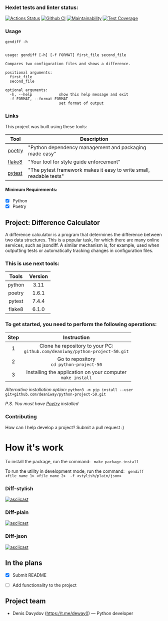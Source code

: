 ### Hexlet tests and linter status:
[![Actions Status](https://github.com/deaniway/python-project-50/actions/workflows/hexlet-check.yml/badge.svg)](https://github.com/deaniway/python-project-50/actions)
[![Github CI](https://github.com/hexlet-boilerplates/python-package/workflows/Python%20CI/badge.svg)](https://github.com/deaniway/python-project-50/actions/workflows/pyci.yml)
[![Maintainability](https://api.codeclimate.com/v1/badges/77d97412b5a1275a9fe6/maintainability)](https://codeclimate.com/github/deaniway/python-project-50/maintainability)
[![Test Coverage](https://api.codeclimate.com/v1/badges/196830098d93b40c84ee/test_coverage)](https://codeclimate.com/github/deaniway/python-project-50/test_coverage)

### Usage
```
gendiff -h


usage: gendiff [-h] [-f FORMAT] first_file second_file

Compares two configuration files and shows a difference.

positional arguments:
  first_file
  second_file

optional arguments:
  -h, --help            show this help message and exit
  -f FORMAT, --format FORMAT
                        set format of output
```


### Links

This project was built using these tools:

| Tool                                       | Description                                                                                                   |
|--------------------------------------------|---------------------------------------------------------------------------------------------------------------|
| [poetry](https://python-poetry.org/)       | "Python dependency management and packaging made easy"                                                        |
| [flake8](https://flake8.pycqa.org/)        | "Your tool for style guide enforcement"                                                                       |    
| [pytest](https://docs.pytest.org/)         | "The pytest framework makes it easy to write small, readable tests"                                           |

#### Minimum Requirements:
 - [x] Python    
 - [x] Poetry

## Project: Difference Calculator


A difference calculator is a program that determines the difference between two data structures. 
This is a popular task, for which there are many online services, such as jsondiff.
A similar mechanism is, for example, used when outputting tests or automatically tracking changes in configuration files.


### This is  use next tools:

| Tools  | Version |
|:------:|:-------:|
| python |  3.11   |
| poetry |  1.6.1  |
| pytest |  7.4.4  |
| flake8 |  6.1.0  |



### To get started, you need to perform the following operations:

| Step |                                   Instruction                                   |
|:----:|:-------------------------------------------------------------------------------:|
|  1   | Clone he repository to your PC:<br/>`github.com/deaniway/python-project-50.git` |
|  2   |                   Go to repository<br/>`cd python-project-50`                   |
|  3   |         Installing the application on your computer<br/>`make install`          | 

*Alternative installation option:* `python3 -m pip install --user git+github.com/deaniway/python-project-50.git`

*P.S.* *You must have [Poetry](https://python-poetry.org) installed*



### Contributing

How can I help develop a project? Submit a pull request :)


# How it's work
To install the package, run the command: ` make package-install`

To run the utility in development mode, run the command: ` gendiff <file_name_1> <file_name_2>  -f <stylish/plain/json>`

### Diff-stylish
[![asciicast](https://asciinema.org/a/OnM7fSr3UTgAAj0o2vWYMUsya.svg)](https://asciinema.org/a/OnM7fSr3UTgAAj0o2vWYMUsya)
### Diff-plain
[![asciicast](https://asciinema.org/a/WA7jEe43SkC0BdjfOrNFsOxbr.svg)](https://asciinema.org/a/WA7jEe43SkC0BdjfOrNFsOxbr)
### Diff-json
[![asciicast](https://asciinema.org/a/4JtEMYONBQjXnmaOVLubNUWhR.svg)](https://asciinema.org/a/4JtEMYONBQjXnmaOVLubNUWhR)

## In the plans
- [x] Submit README
- [ ] Add functionality to the project



## Project team
- Denis Davydov (https://t.me/deway0) — Python developer
